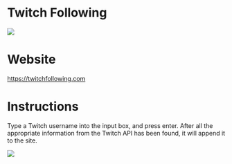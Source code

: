# Twitch Following

![](https://i.imgur.com/HHLe40q.png)

# Website
https://twitchfollowing.com

# Instructions
Type a Twitch username into the input box, and press enter. After all the appropriate information from the Twitch API has been found, it will append it to the site.  

![](https://i.imgur.com/4j0BnZr.png)
